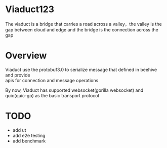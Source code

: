 # Viaduct123
The viaduct is a bridge that carries a road across a valley，the valley is the gap between cloud and edge and the bridge is the connection across the gap
# Overview
Viaduct use the protobuf3.0 to serialize message that defined in beehive and provide  
apis for connection and message operations

By now, Viaduct has supported websocket(gorilla websocket) and quic(quic-go) as the basic transport protocol

# TODO
- add ut
- add e2e testing
- add benchmark
